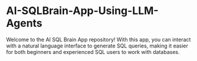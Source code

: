 # AI-SQLBrain-App-Using-LLM-Agents
Welcome to the AI SQL Brain App repository! With this app, you can interact with a natural language interface to generate SQL queries, making it easier for both beginners and experienced SQL users to work with databases.
